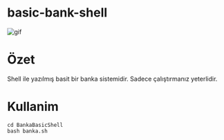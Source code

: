 # basic-bank-shell


<img src="https://img-s3.onedio.com/id-59f1f8a684044ac20e590ca8/rev-0/w-600/h-335/f-gif/s-2565c87c012830ac9494212dd8981c9fb1cf68d0.gif" alt="gif">
<div>
<h1>Özet</h1>
 Shell ile yazılmış basit bir banka sistemidir. 
 Sadece çalıştırmanız yeterlidir.
</div>


<h1>Kullanim</h1>

```
cd BankaBasicShell
bash banka.sh
```


